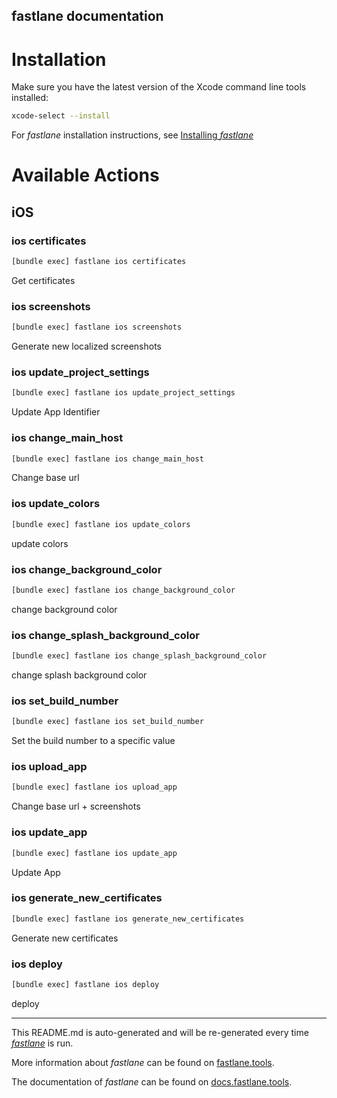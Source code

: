 fastlane documentation
----

# Installation

Make sure you have the latest version of the Xcode command line tools installed:

```sh
xcode-select --install
```

For _fastlane_ installation instructions, see [Installing _fastlane_](https://docs.fastlane.tools/#installing-fastlane)

# Available Actions

## iOS

### ios certificates

```sh
[bundle exec] fastlane ios certificates
```

Get certificates

### ios screenshots

```sh
[bundle exec] fastlane ios screenshots
```

Generate new localized screenshots

### ios update_project_settings

```sh
[bundle exec] fastlane ios update_project_settings
```

Update App Identifier

### ios change_main_host

```sh
[bundle exec] fastlane ios change_main_host
```

Change base url

### ios update_colors

```sh
[bundle exec] fastlane ios update_colors
```

update colors

### ios change_background_color

```sh
[bundle exec] fastlane ios change_background_color
```

change background color

### ios change_splash_background_color

```sh
[bundle exec] fastlane ios change_splash_background_color
```

change splash background color

### ios set_build_number

```sh
[bundle exec] fastlane ios set_build_number
```

Set the build number to a specific value

### ios upload_app

```sh
[bundle exec] fastlane ios upload_app
```

Change base url + screenshots

### ios update_app

```sh
[bundle exec] fastlane ios update_app
```

Update App

### ios generate_new_certificates

```sh
[bundle exec] fastlane ios generate_new_certificates
```

Generate new certificates

### ios deploy

```sh
[bundle exec] fastlane ios deploy
```

deploy

----

This README.md is auto-generated and will be re-generated every time [_fastlane_](https://fastlane.tools) is run.

More information about _fastlane_ can be found on [fastlane.tools](https://fastlane.tools).

The documentation of _fastlane_ can be found on [docs.fastlane.tools](https://docs.fastlane.tools).
